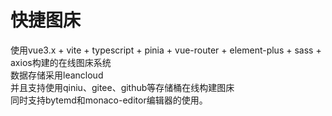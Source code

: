 # 快捷图床
使用vue3.x + vite + typescript + pinia + vue-router + element-plus + sass + axios构建的在线图床系统<br/>
数据存储采用leancloud<br/>
并且支持使用qiniu、gitee、github等存储桶在线构建图床<br/>
同时支持bytemd和monaco-editor编辑器的使用。